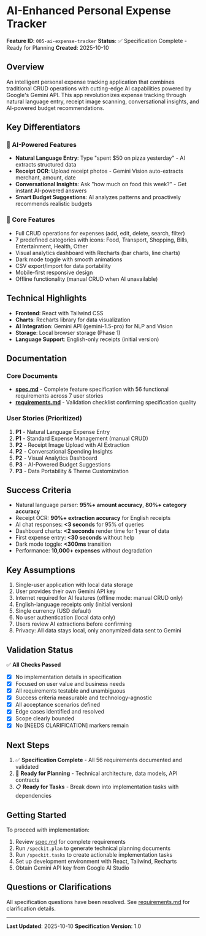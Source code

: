 # AI-Enhanced Personal Expense Tracker

**Feature ID**: `005-ai-expense-tracker`
**Status**: ✅ Specification Complete - Ready for Planning
**Created**: 2025-10-10

## Overview

An intelligent personal expense tracking application that combines traditional CRUD operations with cutting-edge AI capabilities powered by Google's Gemini API. This app revolutionizes expense tracking through natural language entry, receipt image scanning, conversational insights, and AI-powered budget recommendations.

## Key Differentiators

### 🤖 AI-Powered Features
- **Natural Language Entry**: Type "spent $50 on pizza yesterday" - AI extracts structured data
- **Receipt OCR**: Upload receipt photos - Gemini Vision auto-extracts merchant, amount, date
- **Conversational Insights**: Ask "how much on food this week?" - Get instant AI-powered answers
- **Smart Budget Suggestions**: AI analyzes patterns and proactively recommends realistic budgets

### 💪 Core Features
- Full CRUD operations for expenses (add, edit, delete, search, filter)
- 7 predefined categories with icons: Food, Transport, Shopping, Bills, Entertainment, Health, Other
- Visual analytics dashboard with Recharts (bar charts, line charts)
- Dark mode toggle with smooth animations
- CSV export/import for data portability
- Mobile-first responsive design
- Offline functionality (manual CRUD when AI unavailable)

## Technical Highlights

- **Frontend**: React with Tailwind CSS
- **Charts**: Recharts library for data visualization
- **AI Integration**: Gemini API (gemini-1.5-pro) for NLP and Vision
- **Storage**: Local browser storage (Phase 1)
- **Language Support**: English-only receipts (initial version)

## Documentation

### Core Documents
- **[spec.md](./spec.md)** - Complete feature specification with 56 functional requirements across 7 user stories
- **[requirements.md](./checklists/requirements.md)** - Validation checklist confirming specification quality

### User Stories (Prioritized)
1. **P1** - Natural Language Expense Entry
2. **P1** - Standard Expense Management (manual CRUD)
3. **P2** - Receipt Image Upload with AI Extraction
4. **P2** - Conversational Spending Insights
5. **P2** - Visual Analytics Dashboard
6. **P3** - AI-Powered Budget Suggestions
7. **P3** - Data Portability & Theme Customization

## Success Criteria

- Natural language parser: **95%+ amount accuracy**, **80%+ category accuracy**
- Receipt OCR: **90%+ extraction accuracy** for English receipts
- AI chat responses: **<3 seconds** for 95% of queries
- Dashboard charts: **<2 seconds** render time for 1 year of data
- First expense entry: **<30 seconds** without help
- Dark mode toggle: **<300ms** transition
- Performance: **10,000+ expenses** without degradation

## Key Assumptions

1. Single-user application with local data storage
2. User provides their own Gemini API key
3. Internet required for AI features (offline mode: manual CRUD only)
4. English-language receipts only (initial version)
5. Single currency (USD default)
6. No user authentication (local data only)
7. Users review AI extractions before confirming
8. Privacy: All data stays local, only anonymized data sent to Gemini

## Validation Status

✅ **All Checks Passed**

- [x] No implementation details in specification
- [x] Focused on user value and business needs
- [x] All requirements testable and unambiguous
- [x] Success criteria measurable and technology-agnostic
- [x] All acceptance scenarios defined
- [x] Edge cases identified and resolved
- [x] Scope clearly bounded
- [x] No [NEEDS CLARIFICATION] markers remain

## Next Steps

1. ✅ **Specification Complete** - All 56 requirements documented and validated
2. 🔄 **Ready for Planning** - Technical architecture, data models, API contracts
3. 📋 **Ready for Tasks** - Break down into implementation tasks with dependencies

## Getting Started

To proceed with implementation:

1. Review [spec.md](./spec.md) for complete requirements
2. Run `/speckit.plan` to generate technical planning documents
3. Run `/speckit.tasks` to create actionable implementation tasks
4. Set up development environment with React, Tailwind, Recharts
5. Obtain Gemini API key from Google AI Studio

## Questions or Clarifications

All specification questions have been resolved. See [requirements.md](./checklists/requirements.md) for clarification details.

---

**Last Updated**: 2025-10-10
**Specification Version**: 1.0
